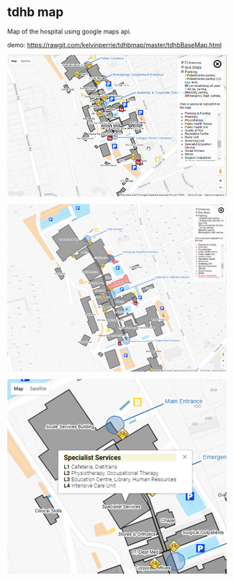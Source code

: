 # tdhb map
Map of the hospital using google maps api.

demo: https://rawgit.com/kelvinperrie/tdhbmap/master/tdhbBaseMap.html


![map of the hospital](BaseMapInteractive.gif?raw=true "map of the hospital")

![map of the hospital](HospitalMap.png?raw=true "map of the hospital")

![map of the hospital with a popup](HospitalMapClicked.png?raw=true "clicking a building shows a popup")
